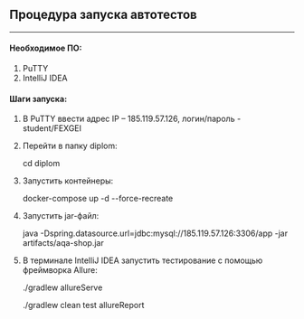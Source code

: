 ## Процедура запуска автотестов
***
#### Необходимое ПО:
1. PuTTY
2. IntelliJ IDEA

#### Шаги запуска:
1. В PuTTY ввести адрес IP – 185.119.57.126, логин/пароль - student/FEXGEI
2. Перейти в папку diplom:

   cd diplom

3. Запустить контейнеры:

   docker-compose up -d --force-recreate

4. Запустить jar-файл:

   java -Dspring.datasource.url=jdbc:mysql://185.119.57.126:3306/app -jar artifacts/aqa-shop.jar

5. В терминале IntelliJ IDEA запустить тестирование с помощью фреймворка Allure:

   ./gradlew allureServe

   ./gradlew clean test allureReport
